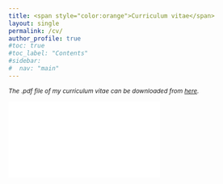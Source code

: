```yaml
---
title: <span style="color:orange">Curriculum vitae</span> 
layout: single
permalink: /cv/
author_profile: true
#toc: true
#toc_label: "Contents"
#sidebar:
#  nav: "main"
---
```


*<span style="font-size:12px">The .pdf file of my curriculum vitae can be downloaded from <a href="/assets/files/CV_Regorda.pdf" target="_blank">here</a>.</span>*

<object data="/assets/files/CV_Regorda.pdf" type="application/pdf" width="1000px" height="1000px">
    <embed src="/assets/files/CV_Regorda.pdf"></embed>
</object>